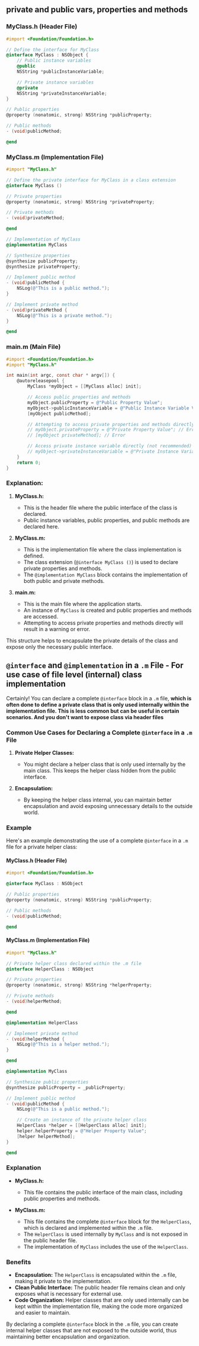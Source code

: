
## private and public vars, properties and methods

### MyClass.h (Header File)

```objective-c
#import <Foundation/Foundation.h>

// Define the interface for MyClass
@interface MyClass : NSObject {
    // Public instance variables
    @public
    NSString *publicInstanceVariable;

    // Private instance variables
    @private
    NSString *privateInstanceVariable;
}

// Public properties
@property (nonatomic, strong) NSString *publicProperty;

// Public methods
- (void)publicMethod;

@end
```

### MyClass.m (Implementation File)

```objective-c
#import "MyClass.h"

// Define the private interface for MyClass in a class extension
@interface MyClass ()

// Private properties
@property (nonatomic, strong) NSString *privateProperty;

// Private methods
- (void)privateMethod;

@end

// Implementation of MyClass
@implementation MyClass

// Synthesize properties
@synthesize publicProperty;
@synthesize privateProperty;

// Implement public method
- (void)publicMethod {
    NSLog(@"This is a public method.");
}

// Implement private method
- (void)privateMethod {
    NSLog(@"This is a private method.");
}

@end
```

### main.m (Main File)

```objective-c
#import <Foundation/Foundation.h>
#import "MyClass.h"

int main(int argc, const char * argv[]) {
    @autoreleasepool {
        MyClass *myObject = [[MyClass alloc] init];

        // Access public properties and methods
        myObject.publicProperty = @"Public Property Value";
        myObject->publicInstanceVariable = @"Public Instance Variable Value";
        [myObject publicMethod];

        // Attempting to access private properties and methods directly will result in a warning/error
        // myObject.privateProperty = @"Private Property Value"; // Error
        // [myObject privateMethod]; // Error

        // Access private instance variable directly (not recommended)
        // myObject->privateInstanceVariable = @"Private Instance Variable Value"; // Error
    }
    return 0;
}
```

### Explanation:

1. **MyClass.h:**
   - This is the header file where the public interface of the class is declared.
   - Public instance variables, public properties, and public methods are declared here.

2. **MyClass.m:**
   - This is the implementation file where the class implementation is defined.
   - The class extension (`@interface MyClass ()`) is used to declare private properties and methods.
   - The `@implementation MyClass` block contains the implementation of both public and private methods.

3. **main.m:**
   - This is the main file where the application starts.
   - An instance of `MyClass` is created and public properties and methods are accessed.
   - Attempting to access private properties and methods directly will result in a warning or error.

This structure helps to encapsulate the private details of the class and expose only the necessary public interface.


## `@interface` and `@implementation` in a `.m` File - For use case of file level (internal) class implementation

Certainly! You can declare a complete `@interface` block in a `.m` file, **which is often done to define a private class that is only used internally within the implementation file. This is less common but can be useful in certain scenarios. And you don't want to expose class via header files**

### Common Use Cases for Declaring a Complete `@interface` in a `.m` File

1. **Private Helper Classes:**
   - You might declare a helper class that is only used internally by the main class. This keeps the helper class hidden from the public interface.

2. **Encapsulation:**
   - By keeping the helper class internal, you can maintain better encapsulation and avoid exposing unnecessary details to the outside world.

### Example

Here's an example demonstrating the use of a complete `@interface` in a `.m` file for a private helper class:

#### MyClass.h (Header File)

```objective-c
#import <Foundation/Foundation.h>

@interface MyClass : NSObject

// Public properties
@property (nonatomic, strong) NSString *publicProperty;

// Public methods
- (void)publicMethod;

@end
```

#### MyClass.m (Implementation File)

```objective-c
#import "MyClass.h"

// Private helper class declared within the .m file
@interface HelperClass : NSObject

// Private properties
@property (nonatomic, strong) NSString *helperProperty;

// Private methods
- (void)helperMethod;

@end

@implementation HelperClass

// Implement private method
- (void)helperMethod {
    NSLog(@"This is a helper method.");
}

@end

@implementation MyClass

// Synthesize public properties
@synthesize publicProperty = _publicProperty;

// Implement public method
- (void)publicMethod {
    NSLog(@"This is a public method.");

    // Create an instance of the private helper class
    HelperClass *helper = [[HelperClass alloc] init];
    helper.helperProperty = @"Helper Property Value";
    [helper helperMethod];
}

@end
```

### Explanation

- **MyClass.h:**
  - This file contains the public interface of the main class, including public properties and methods.

- **MyClass.m:**
  - This file contains the complete `@interface` block for the `HelperClass`, which is declared and implemented within the `.m` file.
  - The `HelperClass` is used internally by `MyClass` and is not exposed in the public header file.
  - The implementation of `MyClass` includes the use of the `HelperClass`.

### Benefits

- **Encapsulation:** The `HelperClass` is encapsulated within the `.m` file, making it private to the implementation.
- **Clean Public Interface:** The public header file remains clean and only exposes what is necessary for external use.
- **Code Organization:** Helper classes that are only used internally can be kept within the implementation file, making the code more organized and easier to maintain.

By declaring a complete `@interface` block in the `.m` file, you can create internal helper classes that are not exposed to the outside world, thus maintaining better encapsulation and organization.